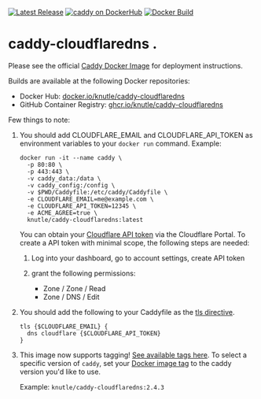 [![Latest Release][version-image]][version-url]
[![caddy on DockerHub][dockerhub-image]][dockerhub-url]
[![Docker Build][gh-actions-image]][gh-actions-url]

# caddy-cloudflaredns .

Please see the official [Caddy Docker Image](https://hub.docker.com/_/caddy) for deployment instructions.

Builds are available at the following Docker repositories:

* Docker Hub: [docker.io/knutle/caddy-cloudflaredns](https://hub.docker.com/r/knutle/caddy-cloudflaredns)
* GitHub Container Registry: [ghcr.io/knutle/caddy-cloudflaredns](https://ghcr.io/knutle/caddy-cloudflaredns)

Few things to note: 

1. You should add CLOUDFLARE_EMAIL and CLOUDFLARE_API_TOKEN as environment variables to your `docker run` command. Example:

      ```
      docker run -it --name caddy \
        -p 80:80 \
        -p 443:443 \
        -v caddy_data:/data \
        -v caddy_config:/config \
        -v $PWD/Caddyfile:/etc/caddy/Caddyfile \
        -e CLOUDFLARE_EMAIL=me@example.com \
        -e CLOUDFLARE_API_TOKEN=12345 \
        -e ACME_AGREE=true \
        knutle/caddy-cloudflaredns:latest
      ```
      
      You can obtain your [Cloudflare API token](https://support.cloudflare.com/hc/en-us/articles/200167836-Managing-API-Tokens-and-Keys) via the Cloudflare Portal. To create a API token with minimal scope, the following steps are needed:

   1. Log into your dashboard, go to account settings, create API token
   2. grant the following permissions:

      * Zone / Zone / Read
      * Zone / DNS / Edit
      
2. You should add the following to your Caddyfile as the [tls directive](https://caddyserver.com/docs/caddyfile/directives/tls#tls). 

   ```
   tls {$CLOUDFLARE_EMAIL} { 
     dns cloudflare {$CLOUDFLARE_API_TOKEN}
   }
   ```

3. This image now supports tagging! [See available tags here](https://hub.docker.com/r/knutle/caddy-cloudflaredns/tags). To select a specific version of `caddy`, set your [Docker image tag](https://docs.docker.com/engine/reference/run/#imagetag) to the caddy version you'd like to use. 

   Example: `knutle/caddy-cloudflaredns:2.4.3`

[version-image]: https://img.shields.io/github/v/release/knutle/caddy-cloudflaredns?style=for-the-badge
[version-url]: https://github.com/knutle/caddy-cloudflaredns/releases

[gh-actions-image]: https://img.shields.io/github/actions/workflow/status/knutle/caddy-cloudflaredns/main.yml?style=for-the-badge
[gh-actions-url]: https://github.com/knutle/caddy-cloudflaredns/actions

[dockerhub-image]: https://img.shields.io/docker/pulls/knutle/caddy-cloudflaredns?label=DockerHub%20Pulls&style=for-the-badge
[dockerhub-url]: https://hub.docker.com/r/knutle/caddy-cloudflaredns
